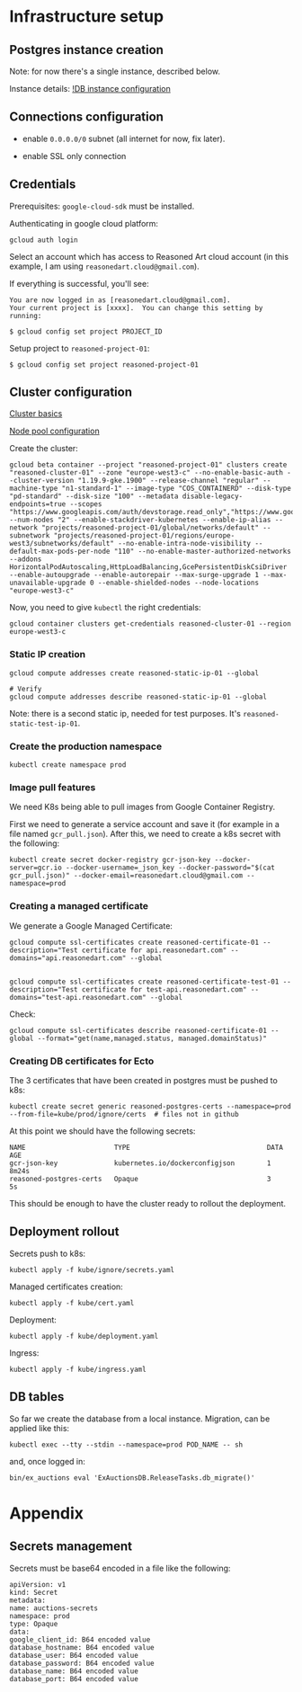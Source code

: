 # Infrastructure setup

## Postgres instance creation

Note: for now there's a single instance, described below.

Instance details: [!DB instance configuration](./doc_images/db-instance-01.png)

## Connections configuration


- enable `0.0.0.0/0` subnet (all internet for now, fix later).

- enable SSL only connection

## Credentials

Prerequisites: `google-cloud-sdk` must be installed.

Authenticating in google cloud platform:

    gcloud auth login

Select an account which has access to Reasoned Art cloud account (in this example, I am using `reasonedart.cloud@gmail.com`).

If everything is successful, you'll see:

    You are now logged in as [reasonedart.cloud@gmail.com]. 
    Your current project is [xxxx].  You can change this setting by running:
    
    $ gcloud config set project PROJECT_ID

Setup project to `reasoned-project-01`:

    $ gcloud config set project reasoned-project-01


## Cluster configuration

[Cluster basics](./doc_images/cluster-basics.png)

[Node pool configuration](./doc_images/node-pool-configuration.png)

Create the cluster:

    gcloud beta container --project "reasoned-project-01" clusters create "reasoned-cluster-01" --zone "europe-west3-c" --no-enable-basic-auth --cluster-version "1.19.9-gke.1900" --release-channel "regular" --machine-type "n1-standard-1" --image-type "COS_CONTAINERD" --disk-type "pd-standard" --disk-size "100" --metadata disable-legacy-endpoints=true --scopes "https://www.googleapis.com/auth/devstorage.read_only","https://www.googleapis.com/auth/logging.write","https://www.googleapis.com/auth/monitoring","https://www.googleapis.com/auth/servicecontrol","https://www.googleapis.com/auth/service.management.readonly","https://www.googleapis.com/auth/trace.append" --num-nodes "2" --enable-stackdriver-kubernetes --enable-ip-alias --network "projects/reasoned-project-01/global/networks/default" --subnetwork "projects/reasoned-project-01/regions/europe-west3/subnetworks/default" --no-enable-intra-node-visibility --default-max-pods-per-node "110" --no-enable-master-authorized-networks --addons HorizontalPodAutoscaling,HttpLoadBalancing,GcePersistentDiskCsiDriver --enable-autoupgrade --enable-autorepair --max-surge-upgrade 1 --max-unavailable-upgrade 0 --enable-shielded-nodes --node-locations "europe-west3-c"


Now, you need to give `kubectl` the right credentials:

    gcloud container clusters get-credentials reasoned-cluster-01 --region europe-west3-c

### Static IP creation

    gcloud compute addresses create reasoned-static-ip-01 --global

    # Verify
    gcloud compute addresses describe reasoned-static-ip-01 --global

Note: there is a second static ip, needed for test purposes. It's `reasoned-static-test-ip-01`.

### Create the production namespace

    kubectl create namespace prod

### Image pull features

We need K8s being able to pull images from Google Container Registry.

First we need to generate a service account and save it (for example in a file named `gcr_pull.json`). After this, we need to create a k8s secret with the following:

    kubectl create secret docker-registry gcr-json-key --docker-server=gcr.io --docker-username=_json_key --docker-password="$(cat gcr_pull.json)" --docker-email=reasonedart.cloud@gmail.com --namespace=prod

### Creating a managed certificate

We generate a Google Managed Certificate:

    gcloud compute ssl-certificates create reasoned-certificate-01 --description="Test certificate for api.reasonedart.com" --domains="api.reasonedart.com" --global


    gcloud compute ssl-certificates create reasoned-certificate-test-01 --description="Test certificate for test-api.reasonedart.com" --domains="test-api.reasonedart.com" --global

Check:

    gcloud compute ssl-certificates describe reasoned-certificate-01 --global --format="get(name,managed.status, managed.domainStatus)"

### Creating DB certificates for Ecto

The 3 certificates that have been created in postgres must be pushed to k8s:

    kubectl create secret generic reasoned-postgres-certs --namespace=prod --from-file=kube/prod/ignore/certs  # files not in github

At this point we should have the following secrets:

    NAME                      TYPE                                  DATA   AGE
    gcr-json-key              kubernetes.io/dockerconfigjson        1      8m24s
    reasoned-postgres-certs   Opaque                                3      5s

This should be enough to have the cluster ready to rollout the deployment.

## Deployment rollout

Secrets push to k8s:

    kubectl apply -f kube/ignore/secrets.yaml

Managed certificates creation:

    kubectl apply -f kube/cert.yaml

Deployment:

    kubectl apply -f kube/deployment.yaml

Ingress:

    kubectl apply -f kube/ingress.yaml


## DB tables

So far we create the database from a local instance. Migration, can be applied like this:

    kubectl exec --tty --stdin --namespace=prod POD_NAME -- sh

and, once logged in:

    bin/ex_auctions eval 'ExAuctionsDB.ReleaseTasks.db_migrate()'

# Appendix

## Secrets management

Secrets must be base64 encoded in a file like the following:


    apiVersion: v1
    kind: Secret
    metadata:
    name: auctions-secrets
    namespace: prod
    type: Opaque
    data:
    google_client_id: B64 encoded value
    database_hostname: B64 encoded value
    database_user: B64 encoded value
    database_password: B64 encoded value
    database_name: B64 encoded value
    database_port: B64 encoded value

